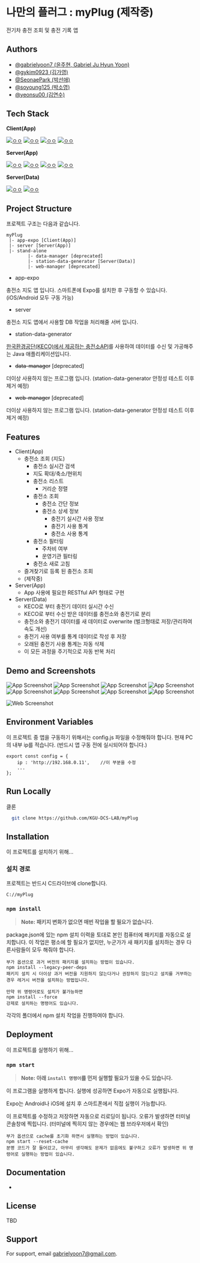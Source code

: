 
# 나만의 플러그 : myPlug (제작중)

전기차 충전 조회 및 충전 기록 앱


## Authors
- [@gabrielyoon7 (윤주현, Gabriel Ju Hyun Yoon)](https://github.com/gabrielyoon7)
- [@gykim0923 (김가영)](https://github.com/gykim0923)
- [@SeonaePark (박선애)](https://github.com/SeonaePark)
- [@soyoung125 (박소영)](https://github.com/soyoung125)
- [@yeonsu00 (김연수)](https://github.com/yeonsu00)


## Tech Stack

**Client(App)** 

[![ㅇㅇ](https://img.shields.io/badge/App-Expo%20GO-lightgray)](https://expo.dev/client)
[![ㅇㅇ](https://img.shields.io/badge/App-React%20Native-blue)](https://reactnative.dev/)
[![ㅇㅇ](https://img.shields.io/badge/App-Native%20Base-9cf)](https://nativebase.io/)
[![ㅇㅇ](https://img.shields.io/badge/App-React%20Native%20Navigation-blueviolet)](https://reactnavigation.org/)


**Server(App)**

[![ㅇㅇ](https://img.shields.io/badge/Backend-MongoDB-success)](https://www.mongodb.com/ko-kr)
[![ㅇㅇ](https://img.shields.io/badge/Backend-mongoose-red)](https://mongoosejs.com/)
[![ㅇㅇ](https://img.shields.io/badge/Backend-NodeJS-green)](https://nodejs.org/ko/)
[![ㅇㅇ](https://img.shields.io/badge/Backend-ExpressJS-black)](https://reactnative.dev/)

**Server(Data)**

[![ㅇㅇ](https://img.shields.io/badge/Backend-MongoDB-success)](https://www.mongodb.com/ko-kr)
[![ㅇㅇ](https://img.shields.io/badge/Backend-Java-red)](https://www.java.com/ko/)



## Project Structure

프로젝트 구조는 다음과 같습니다.

    myPlug
     |- app-expo [Client(App)]
     |- server [Server(App)]
     |- stand-alone
            |- data-manager [deprecated]
            |- station-data-generator [Server(Data)]
            |- web-manager [deprecated]
            

- app-expo

충전소 지도 앱 입니다. 스마트폰에 Expo를 설치한 후 구동할 수 있습니다. (iOS/Android 모두 구동 가능)

- server

충전소 지도 앱에서 사용할 DB 작업을 처리해줄 서버 입니다.

- station-data-generator

[한국환경공단(KECO)에서 제공하는 충전소API](https://www.data.go.kr/data/15013115/standard.do)를 사용하여 데이터를 수신 및 가공해주는 Java 애플리케이션입니다.

- ~~data-manager~~ [deprecated]

더이상 사용하지 않는 프로그램 입니다. (station-data-generator 안정성 테스트 이후 제거 예정)

- ~~web-manager~~ [deprecated]

더이상 사용하지 않는 프로그램 입니다. (station-data-generator 안정성 테스트 이후 제거 예정)

## Features

- Client(App)
  - 충전소 조회 (지도)
    - 충전소 실시간 검색
    - 지도 확대/축소/현위치
    - 충전소 리스트
        - 거리순 정렬
    - 충전소 조회
        - 충전소 간단 정보
        - 충전소 상세 정보
            - 충전기 실시간 사용 정보
            - 충전기 사용 통계
            - 충전소 사용 통계
    - 충전소 필터링
        - 주차비 여부
        - 운영기관 필터링
    - 충전소 새로 고침
  - 즐겨찾기로 등록 된 충전소 조회
  - (제작중)
- Server(App)
    - App 사용에 필요한 RESTful API 형태로 구현
- Server(Data)
  - KECO로 부터 충전기 데이터 실시간 수신
  - KECO로 부터 수신 받은 데이터를 충전소와 충전기로 분리
  - 충전소와 충전기 데이터를 새 데이터로 overwrite (벌크형태로 저장/관리하여 속도 개선)
  - 충전기 사용 여부를 통계 데이터로 작성 후 저장
  - 오래된 충전기 사용 통계는 자동 삭제
  - 이 모든 과정을 주기적으로 자동 반복 처리

## Demo and Screenshots

![App Screenshot](app-expo\screenshots\main.gif)
![App Screenshot](app-expo\screenshots\main.gif)
![App Screenshot](app-expo\screenshots\search.gif)
![App Screenshot](app-expo\screenshots\location.gif)
![App Screenshot](app-expo\screenshots\modalSmall.gif)
![App Screenshot](app-expo\screenshots\modalBig.gif)
![App Screenshot](app-expo\screenshots\list.gif)
![App Screenshot](app-expo\screenshots\filter.gif)

![Web Screenshot](app-expo\screenshots\data.gif)


## Environment Variables

이 프로젝트 중 앱을 구동하기 위해서는 config.js 파일을 수정해줘야 합니다.
현재 PC의 내부 ip를 적습니다. (반드시 앱 구동 전에 실시되어야 합니다.)

```
export const config = {
	ip : 'http://192.168.0.11',    //이 부분을 수정
    ...
};
```

## Run Locally

클론

```bash
  git clone https://github.com/KGU-DCS-LAB/myPlug
```

## Installation

이 프로젝트를 설치하기 위해...

### 설치 경로

프로젝트는 반드시 C드라이브에 clone합니다.

    C://myPlug


### `npm install`

> **Note: 패키지 변화가 없으면 매번 작업을 할 필요가 없습니다.**

package.json에 있는 npm 설치 이력을 토대로 본인 컴퓨터에 패키지를 자동으로 설치합니다.
이 작업은 평소에 할 필요가 없지만, 누군가가 새 패키지를 설치하는 경우 다른사람들이 모두 해줘야 합니다.

    부가 옵션으로 과거 버전의 패키지를 설치하는 방법이 있습니다.
    npm install --legacy-peer-deps
    패키지 설치 시 더이상 과거 버전을 지원하지 않는다거나 권장하지 않는다고 설치를 거부하는 경우 레거시 버전을 설치하는 방법입니다.

    만약 위 명령어로도 설치가 불가능하면
    npm install --force
    강제로 설치하는 명령어도 있습니다.

각각의 폴더에서 npm 설치 작업을 진행하여야 합니다.
## Deployment

이 프로젝트를 실행하기 위해...

### `npm start`
> **Note: 아래 `install 명령어`를 먼저 실행할 필요가 있을 수도 있습니다.**

이 프로그램을 실행하게 합니다.
실행에 성공하면 Expo가 자동으로 실행됩니다.

Expo는 Android나 iOS에 설치 후 스마트폰에서 직접 실행이 가능합니다.

이 프로젝트를 수정하고 저장하면 자동으로 리로딩이 됩니다.
오류가 발생하면 터미널 콘솔창에 찍힙니다. (터미널에 찍히지 않는 경우에는 웹 브라우저에서 확인)

    부가 옵션으로 cache를 초기화 하면서 실행하는 방법이 있습니다.
    npm start --reset-cache
    분명 코드가 잘 들어갔고, 아무리 생각해도 문제가 없음에도 불구하고 오류가 발생하면 위 명령어로 실행하는 방법이 있습니다.


## Documentation

-

## License

TBD

## Support

For support, email gabrielyoon7@gmail.com.

